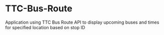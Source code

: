 # TTC-Bus-Route
Application using TTC Bus Route API to display upcoming buses and times for specified location based on stop ID
